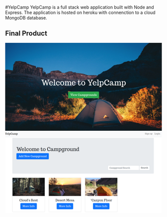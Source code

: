 #YelpCamp
YelpCamp is a full stack web application built with Node and Express.
The application is hosted on heroku with connenction to a cloud MongoDB database.

## Final Product

!["Home Page"](https://github.com/Sean-HL-Lin/yelpcamp/blob/master/docs/home.png)
!["Index Page"](https://github.com/Sean-HL-Lin/yelpcamp/blob/master/docs/index.png)
